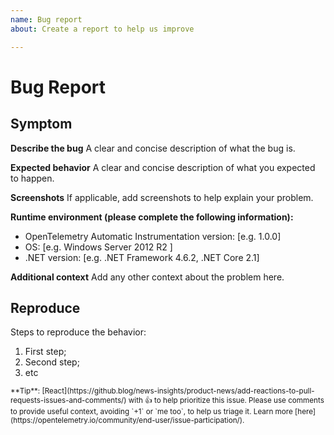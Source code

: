 ```yaml
---
name: Bug report
about: Create a report to help us improve

---
```


# Bug Report

## Symptom

**Describe the bug**
A clear and concise description of what the bug is.

**Expected behavior**
A clear and concise description of what you expected to happen.

**Screenshots**
If applicable, add screenshots to help explain your problem.

**Runtime environment (please complete the following information):**

- OpenTelemetry Automatic Instrumentation version: [e.g. 1.0.0]
- OS: [e.g. Windows Server 2012 R2 ]
- .NET version: [e.g. .NET Framework 4.6.2, .NET Core 2.1]

**Additional context**
Add any other context about the problem here.

## Reproduce

Steps to reproduce the behavior:

 1. First step;
 2. Second step;
 3. etc

<!--
NOTE: If possible, also include the log files found (by default) in:
Windows: %ProgramData%\OpenTelemetry .NET AutoInstrumentation\logs\
Linux and macOS: /var/log/opentelemetry/dotnet/
--!>

<sub>**Tip**: [React](https://github.blog/news-insights/product-news/add-reactions-to-pull-requests-issues-and-comments/) with 👍 to help prioritize this issue. Please use comments to provide useful context, avoiding `+1` or `me too`, to help us triage it. Learn more [here](https://opentelemetry.io/community/end-user/issue-participation/).</sub>
